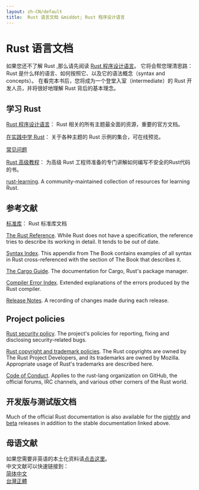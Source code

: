 ```yaml
---
layout: zh-CN/default
title:  Rust 语言文档 &middot; Rust 程序设计语言
---
```


# Rust 语言文档

如果您还不了解 Rust ,那么请先阅读 [Rust 程序设计语言][book]。
它将会帮您理清思路： Rust 是什么样的语言、如何按照它、以及它的语法概念（syntax and concepts）。
在看完本书后，您将成为一个登堂入室（intermediate）的 Rust 开发人员，并将很好地理解 Rust 背后的基本理念。

## 学习 Rust

[Rust 程序设计语言][book]： Rust 相关的所有主题最全面的资源，重要的官方文档。

[在实践中学 Rust][rbe]： 关于各种主题的 Rust 示例的集合，可在线预览。

[常见问题][faq]

[Rust 高级教程][nomicon]： 为高级 Rust 工程师准备的专门讲解如何编写不安全的Rust代码的书。

[rust-learning]. A community-maintained collection of resources
for learning Rust.

[book]: https://kaisery.gitbooks.io/rust-book-chinese/content/
[rbe]: https://rustwiki.org/rust-by-example/
[faq]: faq.html
[nomicon]: https://doc.rust-lang.org/nomicon/
[rust-learning]: https://github.com/ctjhoa/rust-learning

## 参考文献

[标准库][api]： Rust 标准库文档

[The Rust Reference][ref]. While Rust does not have a
specification, the reference tries to describe its working in
detail. It tends to be out of date.

[Syntax Index][syn]. This appendix from The Book contains examples
of all syntax in Rust cross-referenced with the section of The Book
that describes it.

[The Cargo Guide][cargo]. The documentation for Cargo,
Rust's package manager.

[Compiler Error Index][err]. Extended explanations of
the errors produced by the Rust compiler.

[Release Notes][release_notes]. A recording of changes made during each release.

[api]: https://doc.rust-lang.org/std/
[syn]: https://doc.rust-lang.org/book/syntax-index.html
[ref]: https://doc.rust-lang.org/reference.html
[cargo]: http://doc.crates.io/guide.html
[err]: https://doc.rust-lang.org/error-index.html
[release_notes]: https://github.com/rust-lang/rust/blob/stable/RELEASES.md

## Project policies

[Rust security policy][security]. The project's policies for
reporting, fixing and disclosing security-related bugs.

[Rust copyright and trademark policies][legal]. The Rust
copyrights are owned by The Rust Project Developers, and its
trademarks are owned by Mozilla. Appropriate usage of Rust's
trademarks are described here.

[Code of Conduct][coc]. Applies to the rust-lang organization
on GitHub, the official forums, IRC channels, and various
other corners of the Rust world.

[security]: security.html
[legal]: legal.html
[coc]: https://www.rust-lang.org/conduct.html

## 开发版与测试版文档

Much of the official Rust documentation is also available for the
[nightly] and [beta] releases in addition to the stable documentation
linked above.

[nightly]: https://doc.rust-lang.org/nightly/
[beta]: https://doc.rust-lang.org/beta/

## 母语文献

如果您需要非英语的本土化资料请[点击这里][locale]。  
中文文献可以快速链接到：  
[简体中文][locale-zh-CN]  
[台灣正體][locale-zh-TW]  

[locale]: https://github.com/ctjhoa/rust-learning#locale-links
[locale-zh-CN]: https://kaisery.gitbooks.io/rust-book-chinese/content/
[locale-zh-TW]: http://askeing.github.io/rust-book/